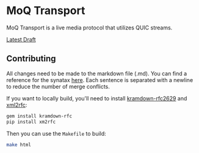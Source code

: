 # MoQ Transport
MoQ Transport is a live media protocol that utilizes QUIC streams.

[Latest Draft](https://moq-wg.github.io/moq-transport/draft-ietf-moq-transport.html)


## Contributing
All changes need to be made to the markdown file (.md).
You can find a reference for the synatax [here](https://kramdown.gettalong.org/syntax.html).
Each sentence is separated with a newline to reduce the number of merge conflicts.

If you want to locally build, you'll need to install [kramdown-rfc2629](https://github.com/cabo/kramdown-rfc) and [xml2rfc](https://github.com/ietf-tools/xml2rfc):

```bash
gem install kramdown-rfc
pip install xm2rfc
```

Then you can use the `Makefile` to build:

```bash
make html
```
